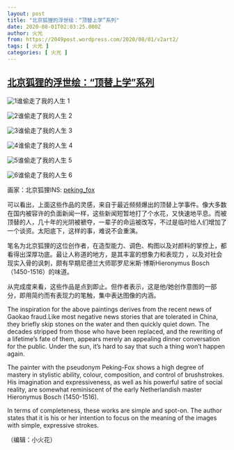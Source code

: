```yaml
---
layout: post
title: "北京狐狸的浮世绘：“顶替上学”系列"
date: 2020-08-01T02:03:25.000Z
author: 火光
from: https://2049post.wordpress.com/2020/08/01/v2art2/
tags: [ 火光 ]
categories: [ 火光 ]
---
```

<!--1596247405000-->
[北京狐狸的浮世绘：“顶替上学”系列](https://2049post.wordpress.com/2020/08/01/v2art2/)
------

<div>
<div class="wp-block-jetpack-markdown"><p><img src="https://i.imgur.com/WvsISuS.jpg" alt="1">谁偷走了我的人生 1</p><p><img src="https://i.imgur.com/MQSZ5UD.jpg" alt="2">谁偷走了我的人生 2</p><p><img src="https://i.imgur.com/k5ImhQj.jpg" alt="3">谁偷走了我的人生 3</p><p><img src="https://i.imgur.com/sPj3fXF.jpg" alt="4">谁偷走了我的人生 4</p><p><img src="https://i.imgur.com/mBIp1jo.jpg" alt="5">谁偷走了我的人生 5</p><p><img src="https://i.imgur.com/vSBF5jv.jpg" alt="6">谁偷走了我的人生 6</p><p>画家：北京狐狸INS: <a href="https://www.instagram.com/peking_fox/">peking_fox</a></p><p>可以看出，上面这些作品的灵感，来自于最近频频爆出的顶替上学事件。像大多数在国内被容许的负面新闻一样，这些新闻短暂地打了个水花，又快速地平息。而被顶替的人，几十年的光阴被褫夺，一辈子的命运被改写，不过是临时给人们增加了一个谈资。太阳底下，这样的事，难说不会重演。</p><p>笔名为北京狐狸的这位创作者，在造型能力、调色、构图以及对颜料的掌控上，都看得出深厚功底。最让人称道的地方，是其丰富的想象力和表现力 ，以及对社会现实入骨的讽刺，颇有早期尼德兰大师耶罗尼米斯·博斯Hieronymus Bosch（1450-1516）的味道。</p><p>从完成度来看，这些作品是点到即止。但作者表示，这是他/她创作意图的一部分，即用简约而有表现力的笔触，集中表达图像的内涵。</p><p>The inspiration for the above paintings derives from the recent news of Gaokao fraud.Like most negative news stories that are tolerated in China, they briefly skip stones on the water and then quickly quiet down. The decades stripped from those who have been replaced, and the rewriting of a lifetime&#8217;s fate of them, appears merely an appealing dinner conversation for the public. Under the sun, it&#8217;s hard to say that such a thing won&#8217;t happen again.</p><p>The painter with the pseudonym Peking-Fox shows a high degree of mastery in stylistic ability, colour, composition, and control of brushstrokes. His imagination and expressiveness, as well as his powerful satire of social reality, are somewhat reminiscent of the early Netherlandish master Hieronymus Bosch (1450-1516).</p><p>In terms of completeness, these works are simple and spot-on. The author states that it is his or her intention to focus on the meaning of the images with simple, expressive strokes.</p><p>（编辑：小火花）</p></div>
</div>
